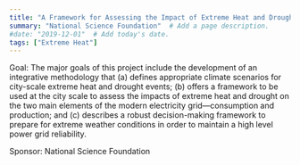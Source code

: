 ```yaml
---
title: "A Framework for Assessing the Impact of Extreme Heat and Drought on Urban Energy Production and Consumption"  # Add a page title.
summary: "National Science Foundation"  # Add a page description.
#date: "2019-12-01"  # Add today's date.
tags: ["Extreme Heat"]
---
```

Goal: The major goals of this project include the development of an integrative methodology that (a) defines appropriate climate scenarios for city-scale extreme heat and drought events; (b) offers a framework to be used at the city scale to assess the impacts of extreme heat and drought on the two main elements of the modern electricity grid—consumption and production; and (c) describes a robust decision-making framework to prepare for extreme weather conditions in order to maintain a high level power grid reliability.

Sponsor: National Science Foundation

